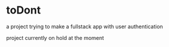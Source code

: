 # toDont
a project trying to make a fullstack app with user authentication

project currently on hold at the moment
